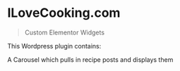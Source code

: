 # ILoveCooking.com

> Custom Elementor Widgets

This Wordpress plugin contains:

A Carousel which pulls in recipe posts and displays them

